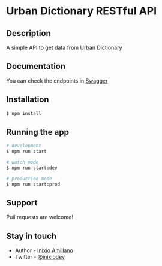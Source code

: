 # Urban Dictionary RESTful API

## Description

A simple API to get data from Urban Dictionary

## Documentation

You can check the endpoints in [Swagger](https://urbandictionaryapi.herokuapp.com)

## Installation

```bash
$ npm install
```

## Running the app

```bash
# development
$ npm run start

# watch mode
$ npm run start:dev

# production mode
$ npm run start:prod
```

## Support

Pull requests are welcome!

## Stay in touch

- Author - [Inixio Amillano](https://inixio.dev)
- Twitter - [@inixiodev](https://twitter.com/inixiodev)
